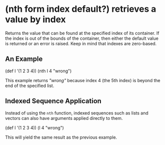 # (nth form index default?) retrieves a value by index
Returns the value that can be found at the specified index of its container. If the index is out of the bounds of the container, then either the default value is returned or an error is raised. Keep in mind that indexes are zero-based.

## An Example

  (def l '(1 2 3 4))
  (nth l 4 "wrong")

This example returns _"wrong"_ because index 4 (the 5th index) is beyond the end of the specified list.

## Indexed Sequence Application

Instead of using the `nth` function, indexed sequences such as lists and vectors can also have arguments applied directly to them.

  (def l '(1 2 3 4))
  (l 4 "wrong")

This will yield the same result as the previous example.
